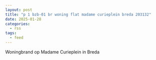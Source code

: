 ```yaml
---
layout: post
title: "p 1 bzb-01 br woning flat madame curieplein breda 203132"
date: 2025-01-28
categories: 
  - rss
tags: 
  - feed
---
```


Woningbrand op Madame Curieplein in Breda
